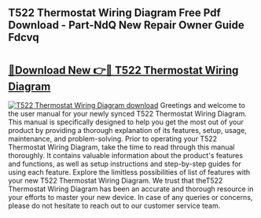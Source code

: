 ## T522 Thermostat Wiring Diagram Free Pdf Download - Part-NdQ New Repair Owner Guide Fdcvq

# <h2><a href="http://dfjd0o9.blite.top/?on=T522+Thermostat+Wiring+Diagram">🔗Download New 👉🔴 T522 Thermostat Wiring Diagram</a></h2>

[![T522 Thermostat Wiring Diagram download](https://i.imgur.com/lujVjoI.png)](http://dfjd0o9.blite.top/?on=T522+Thermostat+Wiring+Diagram)
Greetings and welcome to the user manual for your newly synced T522 Thermostat Wiring Diagram. This manual is specifically designed to help you get the most out of your product by providing a thorough explanation of its features, setup, usage, maintenance, and problem-solving. Prior to operating your T522 Thermostat Wiring Diagram, take the time to read through this manual thoroughly. It contains valuable information about the product's features and functions, as well as setup instructions and step-by-step guides for using each feature. Explore the limitless possibilities of list of features with your new T522 Thermostat Wiring Diagram. We trust that theT522 Thermostat Wiring Diagram has been an accurate and thorough resource in your efforts to master your new device. In case of any queries or concerns, please do not hesitate to reach out to our customer service team.
